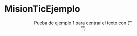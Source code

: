 # MisionTicEjemplo
<div align="center">
Pueba de ejemplo 1 para centrar el texto con ("'<div align="center">'")
</div>
